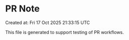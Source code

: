 # PR Note

Created at: Fri 17 Oct 2025 21:33:15 UTC

This file is generated to support testing of PR workflows.

